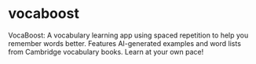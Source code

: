 # vocaboost
VocaBoost: A vocabulary learning app using spaced repetition to help you remember words better. Features AI-generated examples and word lists from Cambridge vocabulary books. Learn at your own pace!
